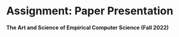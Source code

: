 # Assignment: Paper Presentation

**The Art and Science of Empirical Computer Science (Fall 2022)**


